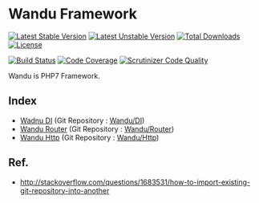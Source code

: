 Wandu Framework
===

[![Latest Stable Version](https://poser.pugx.org/wandu/framework/v/stable.svg)](https://packagist.org/packages/wandu/framework)
[![Latest Unstable Version](https://poser.pugx.org/wandu/framework/v/unstable.svg)](https://packagist.org/packages/wandu/framework)
[![Total Downloads](https://poser.pugx.org/wandu/framework/downloads.svg)](https://packagist.org/packages/wandu/framework)
[![License](https://poser.pugx.org/wandu/framework/license.svg)](https://packagist.org/packages/wandu/framework)

[![Build Status](https://img.shields.io/travis/Wandu/Framework/master.svg)](https://travis-ci.org/Wandu/Framework)
[![Code Coverage](https://scrutinizer-ci.com/g/Wandu/Framework/badges/coverage.png?b=master)](https://scrutinizer-ci.com/g/Wandu/Framework/?branch=master)
[![Scrutinizer Code Quality](https://scrutinizer-ci.com/g/Wandu/Framework/badges/quality-score.png?b=master)](https://scrutinizer-ci.com/g/Wandu/Framework/?branch=master)

Wandu is PHP7 Framework.

## Index

- [Wadnu DI](src/Wandu/DI) (Git Repository : [Wandu/DI](https://github.com/Wandu/DI))
- [Wandu Router](src/Wandu/Router) (Git Repository : [Wandu/Router](https://github.com/Wandu/Router))
- [Wandu Http](src/Wandu/Http) (Git Repository : [Wandu/Http](https://github.com/Wandu/Http))

## Ref.

- http://stackoverflow.com/questions/1683531/how-to-import-existing-git-repository-into-another
